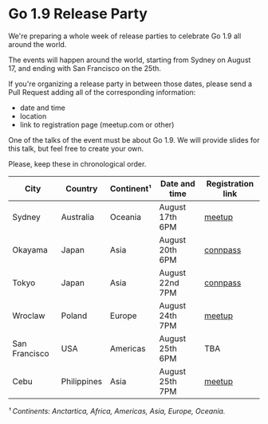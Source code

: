 # Go 1.9 Release Party

We're preparing a whole week of release parties to celebrate Go 1.9 all
around the world.

The events will happen around the world, starting from
Sydney on August 17, and ending with San Francisco on the 25th.

If you're organizing a release party in between those
dates, please send a Pull Request adding all of
the corresponding information:

- date and time
- location
- link to registration page (meetup.com or other)

One of the talks of the event must be about Go 1.9. We will provide slides
for this talk, but feel free to create your own.

Please, keep these in chronological order.

|  City          |  Country     |  Continent¹  |  Date and time     |  Registration link                                               |
|----------------|--------------|--------------|--------------------|------------------------------------------------------------------|
|  Sydney        |  Australia   |  Oceania     |  August 17th 6PM   |  [meetup](https://www.meetup.com/golang-syd/events/241998623/)   |
|  Okayama       |  Japan       |  Asia        |  August 20th 6PM   |  [connpass](https://connpass.com/event/64370/)                   |
|  Tokyo         |  Japan       |  Asia        |  August 22nd 7PM   |  [connpass](https://gocon.connpass.com/event/64281/)             |
|  Wroclaw       |  Poland      |  Europe      |  August 24th 7PM   |  [meetup](https://www.meetup.com/gowroc/events/241903725/)       |
|  San Francisco |  USA         |  Americas    |  August 25th 6PM   |  TBA                                                             |
|  Cebu          |  Philippines |  Asia        |  August 25th 7PM   |  [meetup](https://www.meetup.com/Golang-Cebu/events/241977637/)  |


_¹ Continents: Anctartica, Africa, Americas, Asia, Europe, Oceania._
